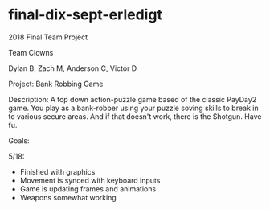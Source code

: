 # final-dix-sept-erledigt
2018 Final Team Project

Team Clowns

Dylan B, Zach M, Anderson C, Victor D

Project: Bank Robbing Game

Description: A top down action-puzzle game based of the classic PayDay2 game. 
You play as a bank-robber using your puzzle soving skills to break in to various secure areas. 
And if that doesn't work, there is the Shotgun. Have fu.

Goals:

5/18:
* Finished with graphics
* Movement is synced with keyboard inputs
* Game is updating frames and animations
* Weapons somewhat working
